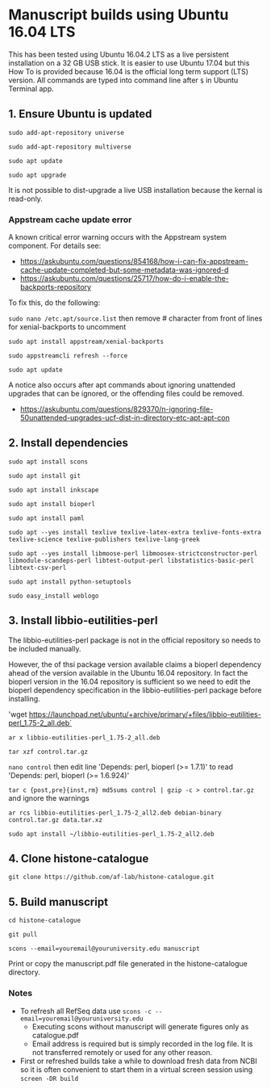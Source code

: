 # Manuscript builds using Ubuntu 16.04 LTS
This has been tested using Ubuntu 16.04.2 LTS as a live persistent installation on a 32 GB USB stick. It is easier to use Ubuntu 17.04 but this How To is provided because 16.04 is the official long term support (LTS) version. All commands are typed into command line after  `$` in Ubuntu Terminal app.
## 1. Ensure Ubuntu is updated
`sudo add-apt-repository universe`

`sudo add-apt-repository multiverse`

`sudo apt update`

`sudo apt upgrade`

It is not possible to dist-upgrade a live USB installation because the kernal is read-only.
### Appstream cache update error
A known critical error warning occurs with the Appstream system component. For details see:

* https://askubuntu.com/questions/854168/how-i-can-fix-appstream-cache-update-completed-but-some-metadata-was-ignored-d
* https://askubuntu.com/questions/25717/how-do-i-enable-the-backports-repository

To fix this, do the following:

`sudo nano /etc.apt/source.list` then remove # character from front of lines for xenial-backports to uncomment

`sudo apt install appstream/xenial-backports`

`sudo appstreamcli refresh --force`

`sudo apt update`

A notice also occurs after apt commands about ignoring unattended upgrades that can be ignored, or the offending files could be removed.

* https://askubuntu.com/questions/829370/n-ignoring-file-50unattended-upgrades-ucf-dist-in-directory-etc-apt-apt-con

## 2. Install dependencies
`sudo apt install scons`

`sudo apt install git`

`sudo apt install inkscape`

`sudo apt install bioperl`

`sudo apt install paml`

`sudo apt --yes install texlive texlive-latex-extra texlive-fonts-extra 
texlive-science texlive-publishers texlive-lang-greek`

`sudo apt --yes install libmoose-perl libmoosex-strictconstructor-perl libmodule-scandeps-perl libtest-output-perl libstatistics-basic-perl libtext-csv-perl`

`sudo apt install python-setuptools`

`sudo easy_install weblogo`

## 3. Install libbio-eutilities-perl
The libbio-eutilities-perl package is not in the official repository so needs to be included manually.

However, the of thsi package version available claims a bioperl dependency ahead of the version available in the Ubuntu 16.04 repository. In fact the bioperl version in the 16.04 repository is sufficient so we need to edit the bioperl dependency specification in the libbio-eutilities-perl package before installing.

'wget https://launchpad.net/ubuntu/+archive/primary/+files/libbio-eutilities-perl_1.75-2_all.deb`

`ar x libbio-eutilities-perl_1.75-2_all.deb`

`tar xzf control.tar.gz`

`nano control` then edit line 'Depends: perl, bioperl (>= 1.7.1)' to read 'Depends: perl, bioperl (>= 1.6.924)'

`tar c {post,pre}{inst,rm} md5sums control | gzip -c > control.tar.gz` and ignore the warnings

`ar rcs libbio-eutilities-perl_1.75-2_all2.deb debian-binary control.tar.gz data.tar.xz`

`sudo apt install ~/libbio-eutilities-perl_1.75-2_all2.deb`

## 4. Clone histone-catalogue
`git clone https://github.com/af-lab/histone-catalogue.git`

## 5. Build manuscript
`cd histone-catalogue`

`git pull`

`scons --email=youremail@youruniversity.edu manuscript`

Print or copy the manuscript.pdf file generated in the histone-catalogue directory.

### Notes
* To refresh all RefSeq data use `scons -c --email=youremail@youruniversity.edu`
  * Executing scons without manuscript will generate figures only as catalogue.pdf
  * Email address is required but is simply recorded in the log file. It is not transferred remotely or used for any other reason.
* First or refreshed builds take a while to download fresh data from NCBI so it is often convenient to start them in a virtual screen session using `screen -DR build`


